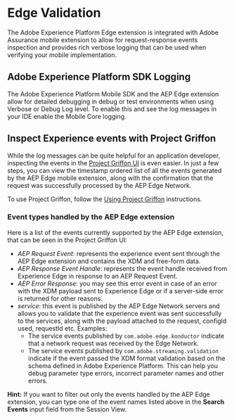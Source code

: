 # Edge Validation

The Adobe Experience Platform Edge extension is integrated with Adobe Assurance mobile extension to allow for request-response events inspection and provides rich verbose logging that can be used when verifying your mobile implementation.

## Adobe Experience Platform SDK Logging

The Adobe Experience Platform Mobile SDK and the AEP Edge extension allow for detailed debugging in debug or test environments when using Verbose or Debug Log level. To enable this and see the log messages in your IDE enable the Mobile Core logging.

## Inspect Experience events with Project Griffon

While the log messages can be quite helpful for an application developer, inspecting the events in the [Project Griffon UI](https://experience.adobe.com/griffon/) is even easier. In just a few steps, you can view the timestamp ordered list of all the events generated by the AEP Edge mobile extension, along with the confirmation that the request was successfully processed by the AEP Edge Network.

To use Project Griffon, follow the [Using Project Griffon](https://aep-sdks.gitbook.io/docs/beta/project-griffon/using-project-griffon) instructions.

### Event types handled by the AEP Edge extension

Here is a list of the events currently supported by the AEP Edge extension, that can be seen in the Project Griffon UI:

* _AEP Request Event_: represents the experience event sent through the AEP Edge extension and contains the XDM and free-form data.
* _AEP Response Event Handle_: represents the event handle received from Experience Edge in response to an AEP Request Event.
* _AEP Error Response_: you may see this error event in case of an error with the XDM payload sent to Experience Edge or if a server-side error is returned for other reasons.
* _service_: this event is published by the AEP Edge Network servers and allows you to validate that the experience event was sent successfully to the services, along with the payload attached to the request, configId used, requestId etc. Examples:
  * The service events published by `com.adobe.edge.konductor` indicate that a network request was received by the Edge Network.
  * The service events published by `com.adobe.streaming.validation` indicate if the event passed the XDM format validation based on the schema defined in Adobe Experience Platform. This can help you debug parameter type errors, incorrect parameter names and other errors.

**Hint:** If you want to filter out only the events handled by the AEP Edge extension, you can type one of the event names listed above in the **Search Events** input field from the Session View.

